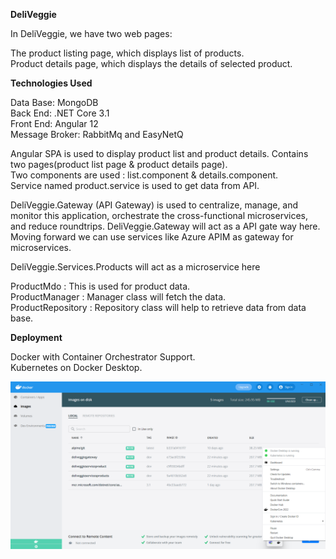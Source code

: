 <b>DeliVeggie</b>

In DeliVeggie, we have two web pages:

The product listing page, which displays list of products.<br/>
Product details page, which displays the details of selected product.

<b>Technologies Used</b>

Data Base: MongoDB <br/>
Back End: .NET Core 3.1<br/>
Front End: Angular 12<br/>
Message Broker: RabbitMq and EasyNetQ<br/>

Angular SPA is used to display product list and product details. Contains two pages(product list page & product details page).<br/>
Two components are used : list.component & details.component.<br/>
Service named product.service is used to get data from API.<br/>

DeliVeggie.Gateway (API Gateway) is used to centralize, manage, and monitor this application, orchestrate the cross-functional microservices, and reduce roundtrips. DeliVeggie.Gateway will act as a API gate way here. Moving forward we can use services like Azure APIM as gateway for microservices.

DeliVeggie.Services.Products will act as a microservice here

ProductMdo : This is used for product data.<br/>
ProductManager : Manager class will fetch the data.<br/>
ProductRepository : Repository class will help to retrieve data from data base.<br/>

<b>Deployment</b>

Docker with Container Orchestrator Support.<br/>
Kubernetes on Docker Desktop.

![alt text](https://github.com/anishsm7/deliveggie/blob/main/Docker.png)







